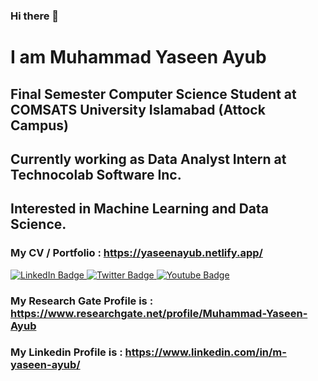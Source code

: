 ### Hi there 👋
# I am Muhammad Yaseen Ayub
## Final Semester Computer Science Student at COMSATS University Islamabad (Attock Campus)
## Currently working as Data Analyst Intern at Technocolab Software Inc.
## Interested in Machine Learning and Data Science.

### My CV / Portfolio : https://yaseenayub.netlify.app/
  <div id="badges">
  <a href="https://www.linkedin.com/in/m-yaseen-ayub/">
    <img src="https://img.shields.io/badge/LinkedIn-blue?style=for-the-badge&logo=linkedin&logoColor=white" alt="LinkedIn Badge"/>
  </a>
      <a href="https://twitter.com/M_Yaseen_Ayub">
    <img src="https://img.shields.io/badge/Twitter-blue?style=for-the-badge&logo=twitter&logoColor=white" alt="Twitter Badge"/>
  </a>
        
  <a href="https://www.youtube.com/channel/UCphwXkFSsKozlG-Y0uYBvTg">
    <img src="https://img.shields.io/badge/YouTube-red?style=for-the-badge&logo=youtube&logoColor=white" alt="Youtube Badge"/>
  </a>

</div>
</div>


### My Research Gate Profile is : https://www.researchgate.net/profile/Muhammad-Yaseen-Ayub
### My Linkedin Profile is : https://www.linkedin.com/in/m-yaseen-ayub/



<!--
**MuhammadYaseenAyub/MuhammadYaseenAyub** is a ✨ _special_ ✨ repository because its `README.md` (this file) appears on your GitHub profile.

Here are some ideas to get you started:

- 🔭 I’m currently working on ...
- 🌱 I’m currently learning ...
- 👯 I’m looking to collaborate on ...
- 🤔 I’m looking for help with ...
- 💬 Ask me about ...
- 📫 How to reach me: ...
- 😄 Pronouns: ...
- ⚡ Fun fact: ...
-->
